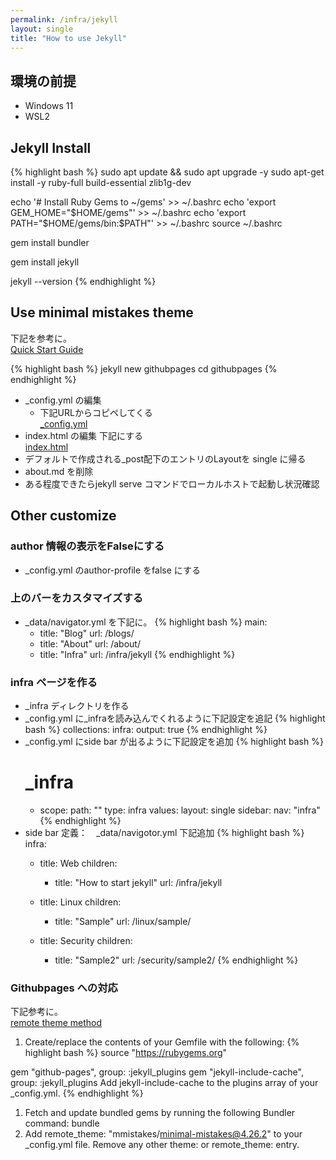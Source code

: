 ```yaml
---
permalink: /infra/jekyll
layout: single
title: "How to use Jekyll"
---
```


## 環境の前提

* Windows 11
* WSL2

## Jekyll Install

{% highlight bash %}
sudo apt update && sudo apt upgrade -y
sudo apt-get install -y ruby-full build-essential zlib1g-dev

echo '# Install Ruby Gems to ~/gems' >> ~/.bashrc
echo 'export GEM_HOME="$HOME/gems"' >> ~/.bashrc
echo 'export PATH="$HOME/gems/bin:$PATH"' >> ~/.bashrc
source ~/.bashrc

gem install bundler

gem install jekyll

jekyll --version
{% endhighlight %}

## Use minimal mistakes theme

下記を参考に。  
[Quick Start Guide](https://mmistakes.github.io/minimal-mistakes/docs/quick-start-guide/#starting-from-jekyll-new)

{% highlight bash %}
jekyll new githubpages
cd githubpages
{% endhighlight %}
* _config.yml の編集
  * 下記URLからコピペしてくる  
[_config.yml](https://github.com/mmistakes/minimal-mistakes/blob/master/_config.yml)
* index.html の編集
下記にする  
[index.html](https://github.com/mmistakes/minimal-mistakes/blob/master/index.html)
* デフォルトで作成される_post配下のエントリのLayoutを single に帰る
* about.md を削除
* ある程度できたらjekyll serve コマンドでローカルホストで起動し状況確認

## Other customize

### author 情報の表示をFalseにする
* _config.yml のauthor-profile をfalse にする

### 上のバーをカスタマイズする
* _data/navigator.yml を下記に。
{% highlight bash %}
main:
  - title: "Blog"
    url: /blogs/
  - title: "About"
    url: /about/
  - title: "Infra"
    url: /infra/jekyll
{% endhighlight %}
### infra ページを作る
* _infra ディレクトリを作る
* _config.yml に_infraを読み込んでくれるように下記設定を追記
{% highlight bash %}
collections:
  infra:
    output: true
{% endhighlight %}
* _config.yml にside bar が出るように下記設定を追加
{% highlight bash %}
  # _infra
  - scope:
      path: ""
      type: infra
    values:
      layout: single
      sidebar:
        nav: "infra"
{% endhighlight %}
* side bar 定義：　_data/navigotor.yml 下記追加
{% highlight bash %}
infra:
  - title: Web
    children:
      - title: "How to start jekyll"
        url: /infra/jekyll

  - title: Linux
    children:
      - title: "Sample"
        url: /linux/sample/

  - title: Security
    children:
      - title: "Sample2"
        url: /security/sample2/
{% endhighlight %}

### Githubpages への対応
下記参考に。  
[remote theme method](https://github.com/mmistakes/minimal-mistakes?tab=readme-ov-file#remote-theme-method)

1. Create/replace the contents of your Gemfile with the following:
{% highlight bash %}
source "https://rubygems.org"

gem "github-pages", group: :jekyll_plugins
gem "jekyll-include-cache", group: :jekyll_plugins
Add jekyll-include-cache to the plugins array of your _config.yml.
{% endhighlight %}
1. Fetch and update bundled gems by running the following Bundler command:
bundle
1. Add remote_theme: "mmistakes/minimal-mistakes@4.26.2" to your _config.yml file. Remove any other theme: or remote_theme: entry.




